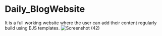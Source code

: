 # Daily_BlogWebsite
It is a full working website where the user can add their content regularly build using EJS templates.
![Screenshot (42)](https://user-images.githubusercontent.com/95145435/205028825-0802ab35-96be-4a1b-b597-715968931ccf.png)

